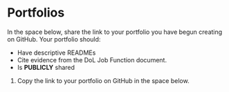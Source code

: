 # Portfolios

In the space below, share the link to your portfolio you have begun creating on GitHub. Your portfolio should:
- Have descriptive READMEs 
- Cite evidence from the DoL Job Function document. 
- Is **PUBLICLY** shared

1. Copy the link to your portfolio on GitHub in the space below.